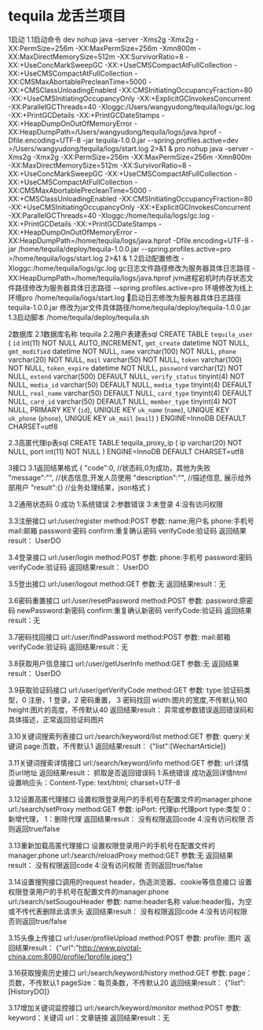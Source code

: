 # tequila 龙舌兰项目

1启动
1.1启动命令
dev
nohup java -server -Xms2g -Xmx2g -XX:PermSize=256m -XX:MaxPermSize=256m -Xmn800m -XX:MaxDirectMemorySize=512m -XX:SurvivorRatio=8 -XX:+UseConcMarkSweepGC -XX:+UseCMSCompactAtFullCollection -XX:+UseCMSCompactAtFullCollection -XX:CMSMaxAbortablePrecleanTime=5000 -XX:+CMSClassUnloadingEnabled -XX:CMSInitiatingOccupancyFraction=80 -XX:+UseCMSInitiatingOccupancyOnly -XX:+ExplicitGCInvokesConcurrent -XX:ParallelGCThreads=40 -Xloggc:/Users/wangyudong/tequila/logs/gc.log -XX:+PrintGCDetails -XX:+PrintGCDateStamps -XX:+HeapDumpOnOutOfMemoryError -XX:HeapDumpPath=/Users/wangyudong/tequila/logs/java.hprof -Dfile.encoding=UTF-8 -jar tequila-1.0.0.jar --spring.profiles.active=dev >/Users/wangyudong/tequila/logs/start.log 2>&1 &
pro
nohup java -server -Xms2g -Xmx2g -XX:PermSize=256m -XX:MaxPermSize=256m -Xmn800m -XX:MaxDirectMemorySize=512m -XX:SurvivorRatio=8 -XX:+UseConcMarkSweepGC -XX:+UseCMSCompactAtFullCollection -XX:+UseCMSCompactAtFullCollection -XX:CMSMaxAbortablePrecleanTime=5000 -XX:+CMSClassUnloadingEnabled -XX:CMSInitiatingOccupancyFraction=80 -XX:+UseCMSInitiatingOccupancyOnly -XX:+ExplicitGCInvokesConcurrent -XX:ParallelGCThreads=40 -Xloggc:/home/tequila/logs/gc.log -XX:+PrintGCDetails -XX:+PrintGCDateStamps -XX:+HeapDumpOnOutOfMemoryError -XX:HeapDumpPath=/home/tequila/logs/java.hprof -Dfile.encoding=UTF-8 -jar /home/tequila/deploy/tequila-1.0.0.jar --spring.profiles.active=pro >/home/tequila/logs/start.log 2>&1 &
1.2启动配置修改
-Xloggc:/home/tequila/logs/gc.log  gc日志文件路径修改为服务器具体日志路径
-XX:HeapDumpPath=/home/tequila/logs/java.hprof  jvm进程宕机时内存状态文件路径修改为服务器具体日志路径
--spring.profiles.active=pro 环境修改为线上环境pro
/home/tequila/logs/start.log 启动日志修改为服务器具体日志路径
tequila-1.0.0.jar 修改为jar文件具体路径/home/tequila/deploy/tequila-1.0.0.jar
1.3启动脚本
/home/tequila/deploy/tequila.sh

2数据库
2.1数据库名称
tequila
2.2用户表建表sql
CREATE TABLE `tequila_user` (
  `id` int(11) NOT NULL AUTO_INCREMENT,
  `gmt_create` datetime NOT NULL,
  `gmt_modified` datetime NOT NULL,
  `name` varchar(100) NOT NULL,
  `phone` varchar(20) NOT NULL,
  `mail` varchar(50) NOT NULL,
  `token` varchar(100) NOT NULL,
  `token_expire` datetime NOT NULL,
  `password` varchar(12) NOT NULL,
  `extend` varchar(500) DEFAULT NULL,
  `verify_status` tinyint(4) NOT NULL,
  `media_id` varchar(50) DEFAULT NULL,
  `media_type` tinyint(4) DEFAULT NULL,
  `real_name` varchar(50) DEFAULT NULL,
  `card_type` tinyint(4) DEFAULT NULL,
  `card_id` varchar(50) DEFAULT NULL,
  `member_type` tinyint(4) NOT NULL,
  PRIMARY KEY (`id`),
  UNIQUE KEY `uk_name` (`name`),
  UNIQUE KEY `uk_phone` (`phone`),
  UNIQUE KEY `uk_mail` (`mail`)
) ENGINE=InnoDB DEFAULT CHARSET=utf8

2.3高匿代理ip表sql
CREATE TABLE tequila_proxy_ip (
  ip varchar(20) NOT NULL,
  port int(11) NOT NULL
) ENGINE=InnoDB DEFAULT CHARSET=utf8

3接口
3.1返回结果格式
{
    "code":0, //状态码,0为成功，其他为失败
    "message":"", //状态信息,开发人员使用
    "description":"", //描述信息, 展示给外部用户
    "result":{}  //业务处理结果，json格式
}

3.2通用状态码
0:成功
1:系统错误
2:参数错误
3:未登录
4:没有访问权限

3.3注册接口
url:/user/register
method:POST
参数:
name:用户名
phone:手机号
mail:邮箱
password:密码
confirm:重复确认密码
verifyCode:验证码
返回结果result：
UserDO

3.4登录接口
url:/user/login
method:POST
参数:
phone:手机号
password:密码
verifyCode:验证码
返回结果result：
UserDO

3.5登出接口
url:/user/logout
method:GET
参数:无
返回结果result：无

3.6密码重置接口
url:/user/resetPassword
method:POST
参数:
password:原密码
newPassword:新密码
confirm:重复确认新密码
verifyCode:验证码
返回结果result：无

3.7密码找回接口
url:/user/findPassword
method:POST
参数:
mail:邮箱
verifyCode:验证码
返回结果result：无

3.8获取用户信息接口
url:/user/getUserInfo
method:GET
参数:无
返回结果result：
UserDO

3.9获取验证码接口
url:/user/getVerifyCode
method:GET
参数:
type:验证码类型，0 注册，1 登录，2 密码重置， 3 密码找回
width:图片的宽度,不传默认160
height:图片的高度，不传默认40
返回结果result：
异常或参数错误返回错误码和具体描述，正常返回验证码图片

3.10关键词搜索列表接口
url:/search/keyword/list
method:GET
参数:
query:关键词
page:页数，不传默认1
返回结果result：
{"list":[WechartArticle]}

3.11关键词搜索详情接口
url:/search/keyword/info
method:GET
参数:
url:详情页url地址
返回结果result：
抓取是否返回错误码 1:系统错误
成功返回详情html 设置响应头：Content-Type: text/html; charset=UTF-8

3.12设置高匿代理接口 设置权限登录用户的手机号在配置文件的manager.phone
url:/search/setProxy
method:GET
参数:
ipPort: 代理ip:代理port
type:类型 0：新增代理， 1：删除代理
返回结果result：
没有权限返回code 4:没有访问权限
否则返回true/false

3.13重新加载高匿代理接口 设置权限登录用户的手机号在配置文件的manager.phone
url:/search/reloadProxy
method:GET
参数:无
返回结果result：
没有权限返回code 4:没有访问权限
否则返回true/false

3.14设置搜狗接口调用的request header，伪造浏览器、cookie等信息接口 设置权限登录用户的手机号在配置文件的manager.phone
url:/search/setSougouHeader
参数:
name:header名称
value:header指，为空或不传代表删除此请求头
返回结果result：
没有权限返回code 4:没有访问权限
否则返回true/false

3.15头像上传接口
url:/user/profileUpload
method:POST
参数:
profile: 图片
返回结果result：
{"url":"http://www.pivotal-china.com:8080/profile/1profile.jpeg"}

3.16获取搜索历史接口
url:/search/keyword/history
method:GET
参数:
page：页数，不传默认1
pageSize：每页条数，不传默认20
返回结果result：
{"list":[HistoryDO]}

3.17增加关键词监控接口
url:/search/keyword/monitor
method:POST
参数:
keyword：关键词
url：文章链接
返回结果result：无